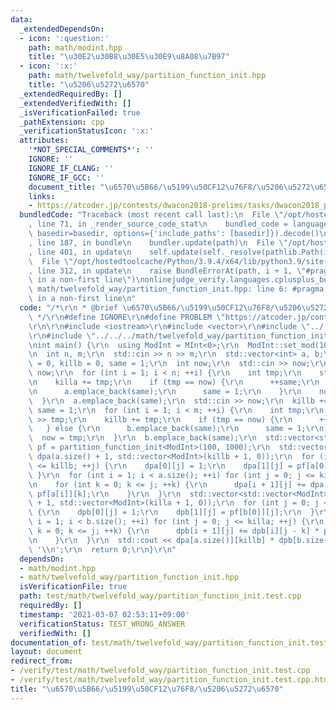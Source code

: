```yaml
---
data:
  _extendedDependsOn:
  - icon: ':question:'
    path: math/modint.hpp
    title: "\u30E2\u30B8\u30E5\u30E9\u8A08\u7B97"
  - icon: ':x:'
    path: math/twelvefold_way/partition_function_init.hpp
    title: "\u5206\u5272\u6570"
  _extendedRequiredBy: []
  _extendedVerifiedWith: []
  _isVerificationFailed: true
  _pathExtension: cpp
  _verificationStatusIcon: ':x:'
  attributes:
    '*NOT_SPECIAL_COMMENTS*': ''
    IGNORE: ''
    IGNORE_IF_CLANG: ''
    IGNORE_IF_GCC: ''
    document_title: "\u6570\u5B66/\u5199\u50CF12\u76F8/\u5206\u5272\u6570"
    links:
    - https://atcoder.jp/contests/dwacon2018-prelims/tasks/dwacon2018_prelims_c
  bundledCode: "Traceback (most recent call last):\n  File \"/opt/hostedtoolcache/Python/3.9.4/x64/lib/python3.9/site-packages/onlinejudge_verify/documentation/build.py\"\
    , line 71, in _render_source_code_stat\n    bundled_code = language.bundle(stat.path,\
    \ basedir=basedir, options={'include_paths': [basedir]}).decode()\n  File \"/opt/hostedtoolcache/Python/3.9.4/x64/lib/python3.9/site-packages/onlinejudge_verify/languages/cplusplus.py\"\
    , line 187, in bundle\n    bundler.update(path)\n  File \"/opt/hostedtoolcache/Python/3.9.4/x64/lib/python3.9/site-packages/onlinejudge_verify/languages/cplusplus_bundle.py\"\
    , line 401, in update\n    self.update(self._resolve(pathlib.Path(included), included_from=path))\n\
    \  File \"/opt/hostedtoolcache/Python/3.9.4/x64/lib/python3.9/site-packages/onlinejudge_verify/languages/cplusplus_bundle.py\"\
    , line 312, in update\n    raise BundleErrorAt(path, i + 1, \"#pragma once found\
    \ in a non-first line\")\nonlinejudge_verify.languages.cplusplus_bundle.BundleErrorAt:\
    \ math/twelvefold_way/partition_function_init.hpp: line 6: #pragma once found\
    \ in a non-first line\n"
  code: "/*\r\n * @brief \u6570\u5B66/\u5199\u50CF12\u76F8/\u5206\u5272\u6570\r\n\
    \ */\r\n#define IGNORE\r\n#define PROBLEM \"https://atcoder.jp/contests/dwacon2018-prelims/tasks/dwacon2018_prelims_c\"\
    \r\n\r\n#include <iostream>\r\n#include <vector>\r\n#include \"../../../math/modint.hpp\"\
    \r\n#include \"../../../math/twelvefold_way/partition_function_init.hpp\"\r\n\r\
    \nint main() {\r\n  using ModInt = MInt<0>;\r\n  ModInt::set_mod(1000000007);\r\
    \n  int n, m;\r\n  std::cin >> n >> m;\r\n  std::vector<int> a, b;\r\n  int killa\
    \ = 0, killb = 0, same = 1;\r\n  int now;\r\n  std::cin >> now;\r\n  killa +=\
    \ now;\r\n  for (int i = 1; i < n; ++i) {\r\n    int tmp;\r\n    std::cin >> tmp;\r\
    \n    killa += tmp;\r\n    if (tmp == now) {\r\n      ++same;\r\n    } else {\r\
    \n      a.emplace_back(same);\r\n      same = 1;\r\n    }\r\n    now = tmp;\r\n\
    \  }\r\n  a.emplace_back(same);\r\n  std::cin >> now;\r\n  killb += now;\r\n \
    \ same = 1;\r\n  for (int i = 1; i < m; ++i) {\r\n    int tmp;\r\n    std::cin\
    \ >> tmp;\r\n    killb += tmp;\r\n    if (tmp == now) {\r\n      ++same;\r\n \
    \   } else {\r\n      b.emplace_back(same);\r\n      same = 1;\r\n    }\r\n  \
    \  now = tmp;\r\n  }\r\n  b.emplace_back(same);\r\n  std::vector<std::vector<ModInt>>\
    \ pf = partition_function_init<ModInt>(100, 1000);\r\n  std::vector<std::vector<ModInt>>\
    \ dpa(a.size() + 1, std::vector<ModInt>(killb + 1, 0));\r\n  for (int j = 0; j\
    \ <= killb; ++j) {\r\n    dpa[0][j] = 1;\r\n    dpa[1][j] = pf[a[0]][j];\r\n \
    \ }\r\n  for (int i = 1; i < a.size(); ++i) for (int j = 0; j <= killb; ++j) {\r\
    \n    for (int k = 0; k <= j; ++k) {\r\n      dpa[i + 1][j] += dpa[i][j - k] *\
    \ pf[a[i]][k];\r\n    }\r\n  }\r\n  std::vector<std::vector<ModInt>> dpb(b.size()\
    \ + 1, std::vector<ModInt>(killa + 1, 0));\r\n  for (int j = 0; j <= killa; ++j)\
    \ {\r\n    dpb[0][j] = 1;\r\n    dpb[1][j] = pf[b[0]][j];\r\n  }\r\n  for (int\
    \ i = 1; i < b.size(); ++i) for (int j = 0; j <= killa; ++j) {\r\n    for (int\
    \ k = 0; k <= j; ++k) {\r\n      dpb[i + 1][j] += dpb[i][j - k] * pf[b[i]][k];\r\
    \n    }\r\n  }\r\n  std::cout << dpa[a.size()][killb] * dpb[b.size()][killa] <<\
    \ '\\n';\r\n  return 0;\r\n}\r\n"
  dependsOn:
  - math/modint.hpp
  - math/twelvefold_way/partition_function_init.hpp
  isVerificationFile: true
  path: test/math/twelvefold_way/partition_function_init.test.cpp
  requiredBy: []
  timestamp: '2021-03-07 02:53:11+09:00'
  verificationStatus: TEST_WRONG_ANSWER
  verifiedWith: []
documentation_of: test/math/twelvefold_way/partition_function_init.test.cpp
layout: document
redirect_from:
- /verify/test/math/twelvefold_way/partition_function_init.test.cpp
- /verify/test/math/twelvefold_way/partition_function_init.test.cpp.html
title: "\u6570\u5B66/\u5199\u50CF12\u76F8/\u5206\u5272\u6570"
---
```

